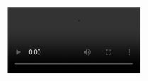 <video controls="" autoplay="" name="media">
    <source src="https://user.github.io/project/audio/mistfulplays - (untitled).mp3" type="audio/mp3">
</video>
